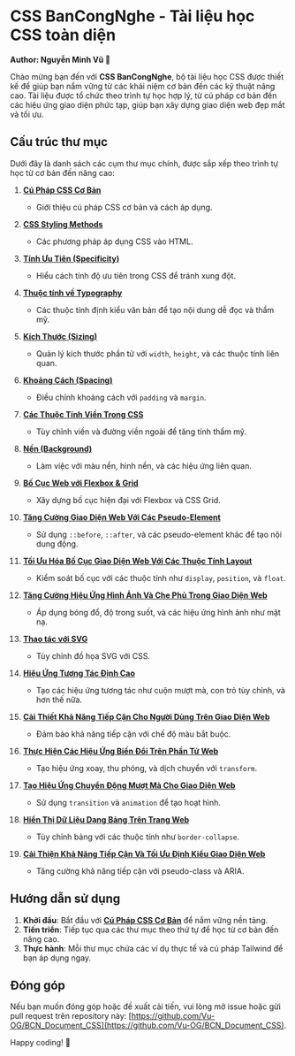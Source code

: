# CSS BanCongNghe - Tài liệu học CSS toàn diện

**Author: Nguyễn Minh Vũ 📘**

Chào mừng bạn đến với **CSS BanCongNghe**, bộ tài liệu học CSS được thiết kế để giúp bạn nắm vững từ các khái niệm cơ bản đến các kỹ thuật nâng cao. Tài liệu được tổ chức theo trình tự học hợp lý, từ cú pháp cơ bản đến các hiệu ứng giao diện phức tạp, giúp bạn xây dựng giao diện web đẹp mắt và tối ưu.

## Cấu trúc thư mục

Dưới đây là danh sách các cụm thư mục chính, được sắp xếp theo trình tự học từ cơ bản đến nâng cao:

1. **[Cú Pháp CSS Cơ Bản](./1.%20Cú%20Pháp%20CSS%20Cơ%20Bản/1.1%20Cú%20Pháp%20CSS%20Cơ%20Bản.md)**  
   - Giới thiệu cú pháp CSS cơ bản và cách áp dụng.

2. **[CSS Styling Methods](./2.%20CSS%20Styling%20Methods/2.1%20CSS%20Styling%20Methods%20Trong%20HTML.md)**  
   - Các phương pháp áp dụng CSS vào HTML.

3. **[Tính Ưu Tiên (Specificity)](./3.%20Tính%20Ưu%20Tiên%20(Specificity)/3.1%20Tính%20Toán%20Độ%20Ưu%20Tiên%20Trong%20CSS.md)**  
   - Hiểu cách tính độ ưu tiên trong CSS để tránh xung đột.

4. **[Thuộc tính về Typography](./4.%20Thuộc%20tính%20về%20Typography/4.1%20Font-Family%20Trong%20CSS.md)**  
   - Các thuộc tính định kiểu văn bản để tạo nội dung dễ đọc và thẩm mỹ.

5. **[Kích Thước (Sizing)](./5.%20Kích%20Thước%20(Sizing)/5.1%20Width%20Trong%20CSS.md)**  
   - Quản lý kích thước phần tử với `width`, `height`, và các thuộc tính liên quan.

6. **[Khoảng Cách (Spacing)](./6.%20Khoảng%20Cách%20(Spacing)/6.1%20Padding%20Trong%20CSS.md)**  
   - Điều chỉnh khoảng cách với `padding` và `margin`.

7. **[Các Thuộc Tính Viền Trong CSS](./7.%20Các%20thuộc%20tính%20viền%20trong%20CSS/7.1%20Border-Color%20–%20Tô%20Điểm%20Viền%20Với%20Sự%20Sáng%20Tạo%20Và%20Tinh%20Tế.md)**  
   - Tùy chỉnh viền và đường viền ngoài để tăng tính thẩm mỹ.

8. **[Nền (Background)](./8.%20Nền%20(Background)/8.1%20Màu%20Nền%20Phần%20Tử%20(Background-Color).md)**  
   - Làm việc với màu nền, hình nền, và các hiệu ứng liên quan.

9. **[Bố Cục Web với Flexbox & Grid](./9.%20Bố%20Cục%20Web%20với%20Flexbox%20&%20Grid/9.1%20Display:%20Flex%20Trong%20CSS.md)**  
   - Xây dựng bố cục hiện đại với Flexbox và CSS Grid.

10. **[Tăng Cường Giao Diện Web Với Các Pseudo-Element](./10.%20Tăng%20Cường%20Giao%20Diện%20Web%20Với%20Các%20Pseudo-Element/10.1%20Before-After%20–%20Tạo%20Nội%20Dung%20Động%20Với%20Pseudo-Element%20Trước%20Và%20Sau.md)**  
    - Sử dụng `::before`, `::after`, và các pseudo-element khác để tạo nội dung động.

11. **[Tối Ưu Hóa Bố Cục Giao Diện Web Với Các Thuộc Tính Layout](./11.%20Tối%20Ưu%20Hóa%20Bố%20Cục%20Giao%20Diện%20Web%20Với%20Các%20Thuộc%20Tính%20Layout/11.1%20Aspect-Ratio%20–%20Duy%20Trì%20Tỷ%20Lệ%20Khung%20Hình%20Cho%20Nội%20Dung%20Thẩm%20Mỹ.md)**  
    - Kiểm soát bố cục với các thuộc tính như `display`, `position`, và `float`.

12. **[Tăng Cường Hiệu Ứng Hình Ảnh Và Che Phủ Trong Giao Diện Web](./12.%20Tăng%20Cường%20Hiệu%20Ứng%20Hình%20Ảnh%20Và%20Che%20Phủ%20Trong%20Giao%20Diện%20Web/12.1%20Box-Shadow-Text-Shadow%20–%20Tạo%20Hiệu%20Ứng%20Bóng%20Đổ%20Cho%20Phần%20Tử%20Và%20Văn%20Bản.md)**  
    - Áp dụng bóng đổ, độ trong suốt, và các hiệu ứng hình ảnh như mặt nạ.

13. **[Thao tác với SVG](./13.%20Thao%20tác%20với%20SVG/13.1%20Tô%20Màu%20Đối%20Tượng%20SVG%20(fill)%20Trong%20CSS.md)**  
    - Tùy chỉnh đồ họa SVG với CSS.

14. **[Hiệu Ứng Tương Tác Định Cao](./14.%20Hiệu%20Ứng%20Tương%20Tác%20Định%20Cao/14.1%20Accent-Color%20–%20Tô%20Điểm%20Các%20Phần%20Tử%20Tương%20Tác%20Với%20Màu%20Sắc%20Đầy%20Cá%20Tính.md)**  
    - Tạo các hiệu ứng tương tác như cuộn mượt mà, con trỏ tùy chỉnh, và hơn thế nữa.

15. **[Cài Thiết Khả Năng Tiếp Cận Cho Người Dùng Trên Giao Diện Web](./15.%20Cài%20Thiết%20Khả%20Năng%20Tiếp%20Cận%20Cho%20Người%20Dùng%20Trên%20Giao%20Diện%20Web/15.1%20Forced-Color-Adjust%20–%20Điều%20Chỉnh%20Màu%20Sắc%20Khi%20Dùng%20Chế%20Độ%20Màu%20Bật%20Buộc.md)**  
    - Đảm bảo khả năng tiếp cận với chế độ màu bắt buộc.

16. **[Thực Hiện Các Hiệu Ứng Biến Đổi Trên Phần Tử Web](./16.%20Thực%20Hiện%20Các%20Hiệu%20Ứng%20Biến%20Đổi%20Trên%20Phần%20Tử%20Web/16.1%20Backface-Visibility%20–%20Kiểm%20Soát%20Hiển%20Thị%20Mặt%20Sau%20Của%20Phần%20Tử%20Khi%20Xoay%203D.md)**  
    - Tạo hiệu ứng xoay, thu phóng, và dịch chuyển với `transform`.

17. **[Tạo Hiệu Ứng Chuyển Động Mượt Mà Cho Giao Diện Web](./17.%20Tạo%20Hiệu%20Ứng%20Chuyển%20Động%20Mượt%20Mà%20Cho%20Giao%20Diện%20Web/17.1%20Animation%20–%20Tạo%20Hoạt%20Hình%20Sống%20Động%20Và%20Thu%20Hút%20Cho%20Giao%20Diện.md)**  
    - Sử dụng `transition` và `animation` để tạo hoạt hình.

18. **[Hiển Thị Dữ Liệu Dạng Bảng Trên Trang Web](./18.%20Hiển%20Thị%20Dữ%20Liệu%20Dạng%20Bảng%20Trên%20Trang%20Web/18.1%20Border-Collapse-Spacing%20–%20Tùy%20Chỉnh%20Viền%20Và%20Khoảng%20Cách%20Bảng%20Với%20Sự%20Gọn%20Gàng.md)**  
    - Tùy chỉnh bảng với các thuộc tính như `border-collapse`.

19. **[Cải Thiện Khả Năng Tiếp Cận Và Tối Ưu Định Kiểu Giao Diện Web](./19.%20Cải%20Thiện%20Khả%20Năng%20Tiếp%20Cận%20Và%20Tối%20Ưu%20Định%20Kiểu%20Giao%20Diện%20Web/19.1%20Hover-Focus-Active%20–%20Tăng%20Cường%20Tương%20Tác%20Với%20Các%20Trạng%20Thái%20Người%20Dùng.md)**  
    - Tăng cường khả năng tiếp cận với pseudo-class và ARIA.

## Hướng dẫn sử dụng

1. **Khởi đầu**: Bắt đầu với **[Cú Pháp CSS Cơ Bản](./1.%20Cú%20Pháp%20CSS%20Cơ%20Bản/1.1%20Cú%20Pháp%20CSS%20Cơ%20Bản.md)** để nắm vững nền tảng.
2. **Tiến triển**: Tiếp tục qua các thư mục theo thứ tự để học từ cơ bản đến nâng cao.
3. **Thực hành**: Mỗi thư mục chứa các ví dụ thực tế và cú pháp Tailwind để bạn áp dụng ngay.

## Đóng góp

Nếu bạn muốn đóng góp hoặc đề xuất cải tiến, vui lòng mở issue hoặc gửi pull request trên repository này: [https://github.com/Vu-OG/BCN_Document_CSS](https://github.com/Vu-OG/BCN_Document_CSS).

Happy coding! 🚀
